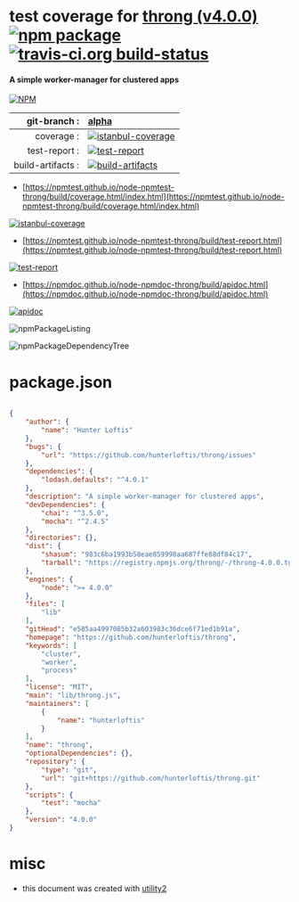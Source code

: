 # test coverage for  [throng (v4.0.0)](https://github.com/hunterloftis/throng)  [![npm package](https://img.shields.io/npm/v/npmtest-throng.svg?style=flat-square)](https://www.npmjs.org/package/npmtest-throng) [![travis-ci.org build-status](https://api.travis-ci.org/npmtest/node-npmtest-throng.svg)](https://travis-ci.org/npmtest/node-npmtest-throng)
#### A simple worker-manager for clustered apps

[![NPM](https://nodei.co/npm/throng.png?downloads=true&downloadRank=true&stars=true)](https://www.npmjs.com/package/throng)

| git-branch : | [alpha](https://github.com/npmtest/node-npmtest-throng/tree/alpha)|
|--:|:--|
| coverage : | [![istanbul-coverage](https://npmtest.github.io/node-npmtest-throng/build/coverage.badge.svg)](https://npmtest.github.io/node-npmtest-throng/build/coverage.html/index.html)|
| test-report : | [![test-report](https://npmtest.github.io/node-npmtest-throng/build/test-report.badge.svg)](https://npmtest.github.io/node-npmtest-throng/build/test-report.html)|
| build-artifacts : | [![build-artifacts](https://npmtest.github.io/node-npmtest-throng/glyphicons_144_folder_open.png)](https://github.com/npmtest/node-npmtest-throng/tree/gh-pages/build)|

- [https://npmtest.github.io/node-npmtest-throng/build/coverage.html/index.html](https://npmtest.github.io/node-npmtest-throng/build/coverage.html/index.html)

[![istanbul-coverage](https://npmtest.github.io/node-npmtest-throng/build/screenCapture.buildCi.browser.%252Ftmp%252Fbuild%252Fcoverage.lib.html.png)](https://npmtest.github.io/node-npmtest-throng/build/coverage.html/index.html)

- [https://npmtest.github.io/node-npmtest-throng/build/test-report.html](https://npmtest.github.io/node-npmtest-throng/build/test-report.html)

[![test-report](https://npmtest.github.io/node-npmtest-throng/build/screenCapture.buildCi.browser.%252Ftmp%252Fbuild%252Ftest-report.html.png)](https://npmtest.github.io/node-npmtest-throng/build/test-report.html)

- [https://npmdoc.github.io/node-npmdoc-throng/build/apidoc.html](https://npmdoc.github.io/node-npmdoc-throng/build/apidoc.html)

[![apidoc](https://npmdoc.github.io/node-npmdoc-throng/build/screenCapture.buildCi.browser.%252Ftmp%252Fbuild%252Fapidoc.html.png)](https://npmdoc.github.io/node-npmdoc-throng/build/apidoc.html)

![npmPackageListing](https://npmtest.github.io/node-npmtest-throng/build/screenCapture.npmPackageListing.svg)

![npmPackageDependencyTree](https://npmtest.github.io/node-npmtest-throng/build/screenCapture.npmPackageDependencyTree.svg)



# package.json

```json

{
    "author": {
        "name": "Hunter Loftis"
    },
    "bugs": {
        "url": "https://github.com/hunterloftis/throng/issues"
    },
    "dependencies": {
        "lodash.defaults": "^4.0.1"
    },
    "description": "A simple worker-manager for clustered apps",
    "devDependencies": {
        "chai": "^3.5.0",
        "mocha": "^2.4.5"
    },
    "directories": {},
    "dist": {
        "shasum": "983c6ba1993b58eae859998aa687ffe88df84c17",
        "tarball": "https://registry.npmjs.org/throng/-/throng-4.0.0.tgz"
    },
    "engines": {
        "node": ">= 4.0.0"
    },
    "files": [
        "lib"
    ],
    "gitHead": "e585aa4997085b32a603983c36dce6f71ed1b91a",
    "homepage": "https://github.com/hunterloftis/throng",
    "keywords": [
        "cluster",
        "worker",
        "process"
    ],
    "license": "MIT",
    "main": "lib/throng.js",
    "maintainers": [
        {
            "name": "hunterloftis"
        }
    ],
    "name": "throng",
    "optionalDependencies": {},
    "repository": {
        "type": "git",
        "url": "git+https://github.com/hunterloftis/throng.git"
    },
    "scripts": {
        "test": "mocha"
    },
    "version": "4.0.0"
}
```



# misc
- this document was created with [utility2](https://github.com/kaizhu256/node-utility2)
